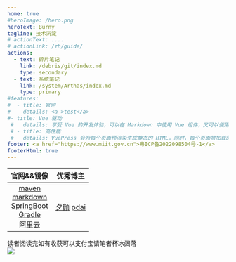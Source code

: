 ```yaml
---
home: true
#heroImage: /hero.png
heroText: Burny
tagline: 技术沉淀
# actionText: ....
# actionLink: /zh/guide/
actions:
  - text: 碎片笔记
    link: /debris/git/index.md
    type: secondary
  - text: 系统笔记
    link: /system/Arthas/index.md
    type: primary
#features:
#  - title: 官网
#    details: <a >test</a>
#- title: Vue 驱动
 #   details: 享受 Vue 的开发体验，可以在 Markdown 中使用 Vue 组件，又可以使用 Vue 来开发自定义主题。
 # - title: 高性能
 #   details: VuePress 会为每个页面预渲染生成静态的 HTML，同时，每个页面被加载的时候，将作为 SPA 运行。
footer: <a href="https://www.miit.gov.cn">粤ICP备2022098504号-1</a> 
footerHtml: true
---
```


|官网&&镜像|优秀博主  |
|:---:|:---:|
|[maven](https://developer.aliyun.com/mvn/guide) <br> [markdown](https://commonmark.org/help/)  <br>  [SpringBoot](https://start.spring.io/)  <br>  [Gradle](https://docs.gradle.org/current/userguide/more_about_tasks.html)  <br>  [阿里云](https://start.aliyun.com/)   |  [夕颜](http://notes.xiyankt.com/#/)   [pdai](https://pdai.tech/)  |


读者阅读完如有收获可以支付宝请笔者杯冰阔落  
![](/images/zfb.jpg)
